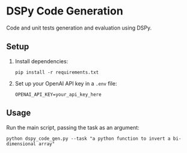 # DSPy Code Generation

Code and unit tests generation and evaluation using DSPy.

## Setup

1. Install dependencies:

   ```
   pip install -r requirements.txt
   ```

2. Set up your OpenAI API key in a `.env` file:
   ```
   OPENAI_API_KEY=your_api_key_here
   ```

## Usage

Run the main script, passing the task as an argument:

```
python dspy_code_gen.py --task "a python function to invert a bi-dimensional array"
```
